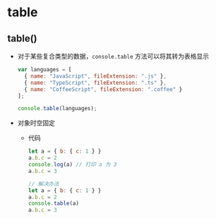 # table

## table()

  - 对于某些复合类型的数据，`console.table` 方法可以将其转为表格显示

    ```javascript
    var languages = [
      { name: "JavaScript", fileExtension: ".js" },
      { name: "TypeScript", fileExtension: ".ts" },
      { name: "CoffeeScript", fileExtension: ".coffee" }
    ];

    console.table(languages);
    ```

  - 对象时空固定

      - 代码

        ```javascript
        let a = { b: { c: 1 } }
        a.b.c = 2
        console.log(a) // 打印 a 为 3
        a.b.c = 3
        ```

        ```javascript
        // 解决办法
        let a = { b: { c: 1 } }
        a.b.c = 2
        console.table(a)
        a.b.c = 3
        ```
